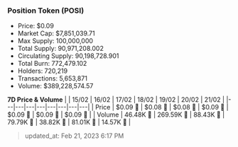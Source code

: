 
  ### Position Token (POSI)
  - Price: $0.09
  - Market Cap: $7,851,039.71
  - Max Supply: 100,000,000
  - Total Supply: 90,971,208.002
  - Circulating Supply: 90,198,728.901
  - Total Burn: 772,479.102
  - Holders: 720,219
  - Transactions: 5,653,871
  - Volume: $389,228,574.57

  **7D Price & Volume**
  | | 15&#x2F;02 | 16&#x2F;02 | 17&#x2F;02 | 18&#x2F;02 | 19&#x2F;02 | 20&#x2F;02 | 21&#x2F;02 |
  |---|---|---|---|---|---|---|---|
  | Price | $0.09 🚀 | $0.08 🔻 | $0.08 🚀 | $0.09 🚀 | $0.09 🔻 | $0.09 🚀 | $0.09 🔻 |
  | Volume | 46.48K 🚀 | 269.59K 🚀 | 88.43K 🔻 | 79.79K 🔻 | 38.82K 🔻 | 81.01K 🚀 | 14.57K 🔻 |

  > updated_at: Feb 21, 2023 6:17 PM
